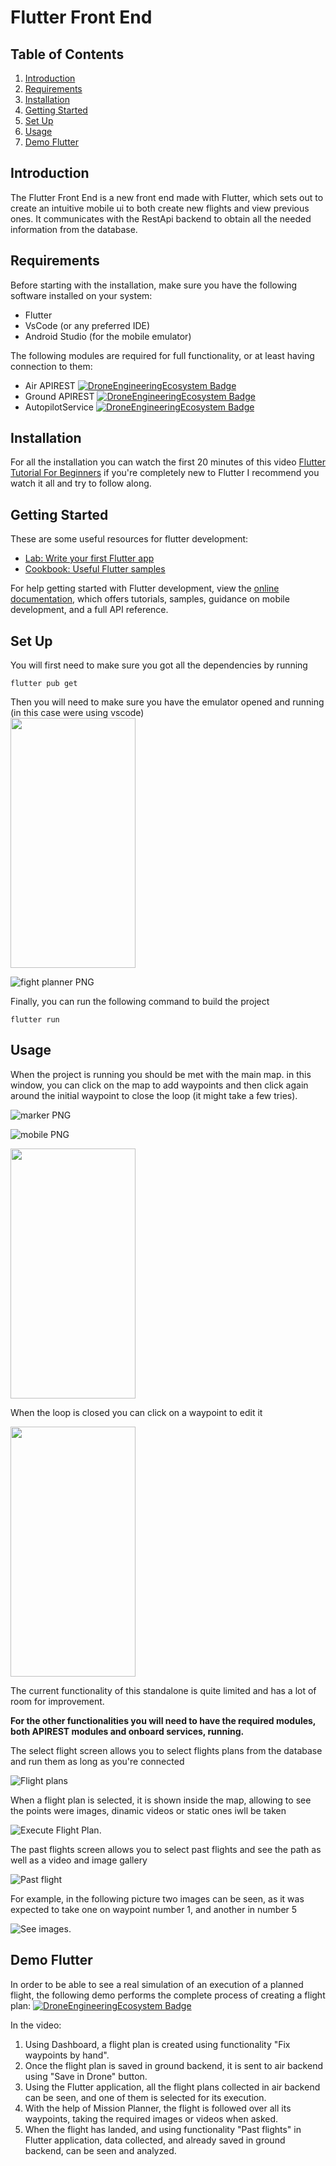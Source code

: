 # Flutter Front End

## Table of Contents

1. [Introduction](#introduction)
2. [Requirements](#requirements)
3. [Installation](#installation)
4. [Getting Started](#getting-started)
5. [Set Up](#set-up)
6. [Usage](#usage)
7. [Demo Flutter](#demo-flutter)

## Introduction

The Flutter Front End is a new front end made with Flutter, which sets out to create an intuitive mobile ui to both create new flights and view previous ones. It communicates with the RestApi backend to obtain all the needed information from the database.

## Requirements

Before starting with the installation, make sure you have the following software installed on your system:

- Flutter
- VsCode (or any preferred IDE)
- Android Studio (for the mobile emulator)


The following modules are required for full functionality, or at least having connection to them:

- Air APIREST [![DroneEngineeringEcosystem Badge](https://img.shields.io/badge/DEE-AirAPIREST-brightgreen.svg)](https://github.com/dronsEETAC/AirAPIREST)
- Ground APIREST [![DroneEngineeringEcosystem Badge](https://img.shields.io/badge/DEE-GroundAPIREST-brightgreen.svg)](https://github.com/dronsEETAC/GroundAPIREST)
- AutopilotService [![DroneEngineeringEcosystem Badge](https://img.shields.io/badge/DEE-AutopilotService-brightgreen.svg)](https://github.com/dronsEETAC/autopilotService)

## Installation

For all the installation you can watch the first 20 minutes of this video [Flutter Tutorial For Beginners](https://www.youtube.com/watch?v=CD1Y2DmL5JM) if you're completely new to Flutter I recommend you watch it all and try to follow along.

## Getting Started

These are some useful resources for flutter development:
- [Lab: Write your first Flutter app](https://docs.flutter.dev/get-started/codelab)
- [Cookbook: Useful Flutter samples](https://docs.flutter.dev/cookbook)

For help getting started with Flutter development, view the
[online documentation](https://docs.flutter.dev/), which offers tutorials,
samples, guidance on mobile development, and a full API reference.

## Set Up

You will first need to make sure you got all the dependencies by running
```
flutter pub get
```
Then you will need to make sure you have the emulator opened and running (in this case were using vscode)    
<img src="https://github.com/dronsEETAC/FlutterApp/assets/100842082/42317fc9-dfd0-4c42-9e15-9e3ac6755bb0" width="200" height="400">

![fight planner PNG](https://github.com/dronsEETAC/FlutterApp/assets/100842082/42317fc9-dfd0-4c42-9e15-9e3ac6755bb0)

Finally, you can run the following command to build the project
```
flutter run
```

## Usage 

When the project is running you should be met with the main map. in this window, you can click on the map to add waypoints and then click again around the initial waypoint to close the loop (it might take a few tries).

![marker PNG](https://github.com/dronsEETAC/FlutterApp/assets/100842082/96225472-c1e8-4a8c-bbf3-1914ef44cb61)    

![mobile PNG](https://github.com/dronsEETAC/FlutterApp/assets/100842082/929d94c7-34a5-4d96-83c1-e4b17a8e45f4)


<img src="https://github.com/Frixon21/FlutterFrontEndDEE/assets/72676967/390950c4-98d0-4f92-9f0a-d5dce27a64ba" width="200" height="400">

When the loop is closed you can click on a waypoint to edit it

<img src="https://github.com/Frixon21/FlutterFrontEndDEE/assets/72676967/9fc447cd-dec1-4d15-97cd-4098b8cac675" width="200" height="400">

The current functionality of this standalone is quite limited and has a lot of room for improvement.

__For the other functionalities you will need to have the required modules, both APIREST modules and onboard services, running.__

The select flight screen allows you to select flights plans from the database and run them as long as you're connected


![Flight plans](https://github.com/dronsEETAC/FlutterApp/assets/100842082/259b901f-f41e-4f82-87ec-71c3b21a6796)

When a flight plan is selected, it is shown inside the map, allowing to see the points were images, dinamic videos or static ones iwll be taken

![Execute Flight Plan](https://github.com/dronsEETAC/FlutterApp/assets/100842082/e039d10f-1d3c-4d5b-aa43-b4a726a367ec).

The past flights screen allows you to select past flights and see the path as well as a video and image gallery 

![Past flight](https://github.com/dronsEETAC/FlutterApp/assets/100842082/2c3935be-4aed-4d17-b32f-9251cacbeb5a)

For example, in the following picture two images can be seen, as it was expected to take one on waypoint number 1, and another in number 5

![See images](https://github.com/dronsEETAC/FlutterApp/assets/100842082/051f373c-45be-4e66-ba7b-b8a9894d45ca).
## Demo Flutter

In order to be able to see a real simulation of an execution of a planned flight, the following demo performs the complete process of creating a flight plan:
 [![DroneEngineeringEcosystem Badge](https://img.shields.io/badge/DEE-Demo_FlutterApp-pink.svg)](https://www.youtube.com/watch?v=AMLKRCThTbs&t=150s&ab_channel=DronsEETAC)

In the video:
1. Using Dashboard, a flight plan is created using functionality "Fix waypoints by hand".
2. Once the flight plan is saved in ground backend, it is sent to air backend using "Save in Drone" button.
3. Using the Flutter application, all the flight plans collected in air backend can be seen, and one of them is selected for its execution.
4. With the help of Mission Planner, the flight is followed over all its waypoints, taking the required images or videos when asked.
5. When the flight has landed, and using functionality "Past flights" in Flutter application, data collected, and already saved in ground backend, can be seen and analyzed.


